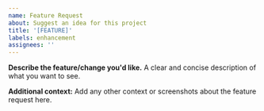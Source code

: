 ```yaml
---
name: Feature Request
about: Suggest an idea for this project
title: '[FEATURE]'
labels: enhancement
assignees: ''
---
```


**Describe the feature/change you'd like.**
A clear and concise description of what you want to see.

**Additional context:**
Add any other context or screenshots about the feature request here.

